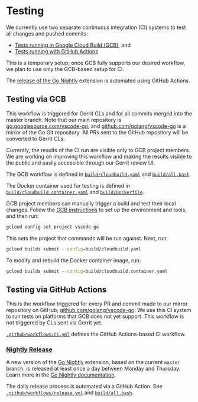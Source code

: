 # Testing

We currently use two separate continuous integration (CI) systems to test all changes and pushed commits:

* [Tests running in Google Cloud Build (GCB)](#testing-via-gcb), and
* [Tests running with GitHub Actions](#testing-via-github-actions)

This is a temporary setup; once GCB fully supports our desired workflow, we plan to use only the GCB-based setup for CI.

The [release of the Go Nightly](#nightly-release) extension is automated using GitHub Actions.

## Testing via GCB

This workflow is triggered for Gerrit CLs and for all  commits merged into the master branch. Note that our main repository is [go.googlesource.com/vscode-go](https://go.googlesource.com/vscode-go), and
[github.com/golang/vscode-go](https://github.com/golang/vscode-go) is a mirror of the Go Git repository. All PRs sent to the GitHub repository will be converted to Gerrit CLs.

Currently, the results of the CI run are visible only to GCB  project members. We are working on improving this workflow and making the results visible to the public and easily accessible through our Gerrit review UI.

The GCB workflow is defined in [`build/cloudbuild.yaml`](../build/cloudbuild.yaml) and [`build/all.bash`](../build/all.bash).

The Docker container used for testing is defined in [`build/cloudbuild.container.yaml`](../build/cloudbuild.container.yaml) and [`build/Dockerfile`](../build/Dockerfile).

GCB project members can manually trigger a build and test their local changes. Follow the [GCB instructions](https://cloud.google.com/cloud-build/docs/running-builds/start-build-manually) to set up the environment and tools, and then run:

```bash
gcloud config set project vscode-go
```

This sets the project that commands will be run against. Next, run:

```bash
gcloud builds submit --config=build/cloudbuild.yaml
```

To modify and rebuild the Docker container image, run:

```bash
gcloud builds submit --config=build/cloudbuild.container.yaml
```

## Testing via GitHub Actions

This is the workflow triggered for every PR and commit made to our mirror repository on GitHub, [github.com/golang/vscode-go](https://github.com/golang/vscode-go). We use this CI system to run tests on platforms that GCB does not yet support. This workflow is not triggered by CLs sent via Gerrit yet.

[`.github/workflows/ci.yml`](../.github/workflows/ci.yml) defines the GitHub Actions-based CI workflow.

### [Nightly Release](nightly.md)

A new version of the [Go Nightly](nightly.md) extension, based on the current `master` branch, is released at least once a day between Monday and Thursday. Learn more in the [Go Nightly documentation](nightly.md).

The daily release process is automated via a GitHub Action. See [`.github/workflows/release.yml`](../.github/workflows/release.yml) and [`build/all.bash`](../build/all.bash).
